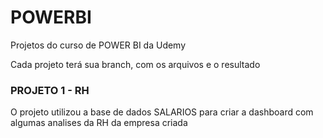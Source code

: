 # POWERBI
Projetos do curso de POWER BI da Udemy

 Cada projeto terá sua branch, com os arquivos e o resultado

<h3> PROJETO 1 - RH  </h3>

O projeto utilizou a base de dados SALARIOS para criar a dashboard com algumas analises da RH da empresa criada



